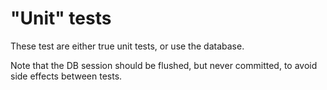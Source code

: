 # "Unit" tests

These test are either true unit tests, or use the database.

Note that the DB session should be flushed, but never committed, to avoid side effects between tests.
